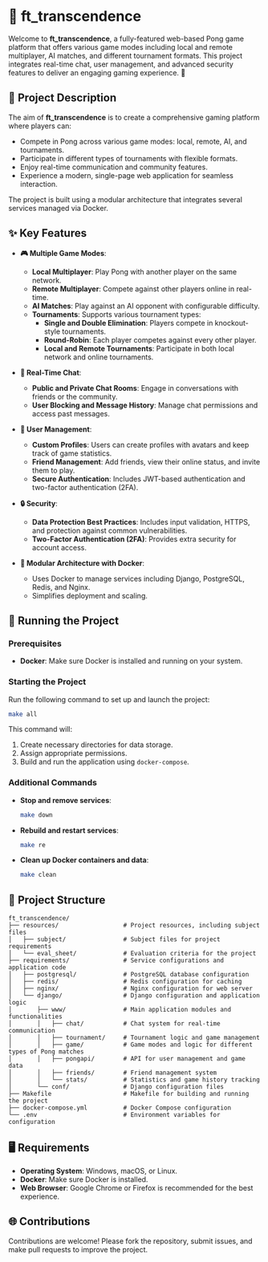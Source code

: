 
# 🏓 ft_transcendence

Welcome to **ft_transcendence**, a fully-featured web-based Pong game platform that offers various game modes including local and remote multiplayer, AI matches, and different tournament formats. This project integrates real-time chat, user management, and advanced security features to deliver an engaging gaming experience. 🚀

## 📜 Project Description

The aim of **ft_transcendence** is to create a comprehensive gaming platform where players can:
- Compete in Pong across various game modes: local, remote, AI, and tournaments.
- Participate in different types of tournaments with flexible formats.
- Enjoy real-time communication and community features.
- Experience a modern, single-page web application for seamless interaction.

The project is built using a modular architecture that integrates several services managed via Docker.

## ✨ Key Features

- **🎮 Multiple Game Modes**:
  - **Local Multiplayer**: Play Pong with another player on the same network.
  - **Remote Multiplayer**: Compete against other players online in real-time.
  - **AI Matches**: Play against an AI opponent with configurable difficulty.
  - **Tournaments**: Supports various tournament types:
    - **Single and Double Elimination**: Players compete in knockout-style tournaments.
    - **Round-Robin**: Each player competes against every other player.
    - **Local and Remote Tournaments**: Participate in both local network and online tournaments.

- **💬 Real-Time Chat**:
  - **Public and Private Chat Rooms**: Engage in conversations with friends or the community.
  - **User Blocking and Message History**: Manage chat permissions and access past messages.

- **👤 User Management**:
  - **Custom Profiles**: Users can create profiles with avatars and keep track of game statistics.
  - **Friend Management**: Add friends, view their online status, and invite them to play.
  - **Secure Authentication**: Includes JWT-based authentication and two-factor authentication (2FA).

- **🔒 Security**:
  - **Data Protection Best Practices**: Includes input validation, HTTPS, and protection against common vulnerabilities.
  - **Two-Factor Authentication (2FA)**: Provides extra security for account access.

- **🔧 Modular Architecture with Docker**:
  - Uses Docker to manage services including Django, PostgreSQL, Redis, and Nginx.
  - Simplifies deployment and scaling.

## 🚀 Running the Project

### Prerequisites
- **Docker**: Make sure Docker is installed and running on your system.

### Starting the Project
Run the following command to set up and launch the project:
```bash
make all
```
This command will:
1. Create necessary directories for data storage.
2. Assign appropriate permissions.
3. Build and run the application using `docker-compose`.

### Additional Commands
- **Stop and remove services**:
  ```bash
  make down
  ```
- **Rebuild and restart services**:
  ```bash
  make re
  ```
- **Clean up Docker containers and data**:
  ```bash
  make clean
  ```

## 📁 Project Structure

```
ft_transcendence/
├── resources/                  # Project resources, including subject files
│   ├── subject/                # Subject files for project requirements
│   └── eval_sheet/             # Evaluation criteria for the project
├── requirements/               # Service configurations and application code
│   ├── postgresql/             # PostgreSQL database configuration
│   ├── redis/                  # Redis configuration for caching
│   ├── nginx/                  # Nginx configuration for web server
│   └── django/                 # Django configuration and application logic
│       ├── www/                # Main application modules and functionalities
│       │   ├── chat/           # Chat system for real-time communication
│       │   ├── tournament/     # Tournament logic and game management
│       │   ├── game/           # Game modes and logic for different types of Pong matches
│       │   ├── pongapi/        # API for user management and game data
│       │   ├── friends/        # Friend management system
│       │   └── stats/          # Statistics and game history tracking
│       └── conf/               # Django configuration files
├── Makefile                    # Makefile for building and running the project
├── docker-compose.yml          # Docker Compose configuration
└── .env                        # Environment variables for configuration
```

## 🖥️ Requirements

- **Operating System**: Windows, macOS, or Linux.
- **Docker**: Make sure Docker is installed.
- **Web Browser**: Google Chrome or Firefox is recommended for the best experience.

## 🌐 Contributions

Contributions are welcome! Please fork the repository, submit issues, and make pull requests to improve the project.
